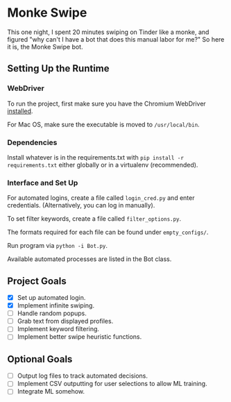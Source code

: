 # Monke Swipe
This one night, I spent 20 minutes swiping on Tinder like a monke, and figured "why can't I have a bot that does this manual labor for me?" So here it is, the Monke Swipe bot.

## Setting Up the Runtime

### WebDriver

To run the project, first make sure you have the Chromium WebDriver [installed](https://chromedriver.chromium.org/).

For Mac OS, make sure the executable is moved to `/usr/local/bin`.

### Dependencies

Install whatever is in the requirements.txt with `pip install -r requirements.txt` either globally or in a virtualenv (recommended).

### Interface and Set Up

For automated logins, create a file called `login_cred.py` and enter credentials. (Alternatively, you can log in manually).

To set filter keywords, create a file called `filter_options.py`.

The formats required for each file can be found under `empty_configs/`.

Run program via `python -i Bot.py`.

Available automated processes are listed in the Bot class.

## Project Goals

- [x] Set up automated login.
- [x] Implement infinite swiping.
- [ ] Handle random popups.
- [ ] Grab text from displayed profiles.
- [ ] Implement keyword filtering.
- [ ] Implement better swipe heuristic functions.

## Optional Goals

- [ ] Output log files to track automated decisions.
- [ ] Implement CSV outputting for user selections to allow ML training.
- [ ] Integrate ML somehow.
